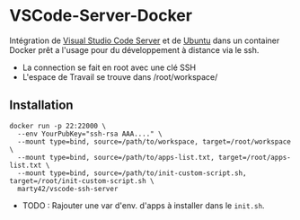 # VSCode-Server-Docker

Intégration de [Visual Studio Code Server](https://code.visualstudio.com/docs/remote/vscode-server) et de [Ubuntu](https://hub.docker.com/_/ubuntu) dans un container Docker prêt a l'usage pour du développement à distance via le ssh.

- La connection se fait en root avec une clé SSH
- L'espace de Travail se trouve dans /root/workspace/

## Installation

```docker
docker run -p 22:22000 \
  --env YourPubKey="ssh-rsa AAA...." \ 
  --mount type=bind, source=/path/to/workspace, target=/root/workspace \
  --mount type=bind, source=/path/to/apps-list.txt, target=/root/apps-list.txt \
  --mount type=bind, source=/path/to/init-custom-script.sh, target=/root/init-custom-script.sh \ 
  marty42/vscode-ssh-server
```

- TODO : Rajouter une var d'env. d'apps à installer dans le `init.sh`.
